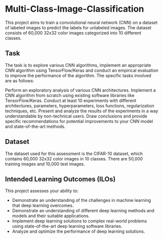 # Multi-Class-Image-Classification

This project aims to train a convolutional neural network (CNN) on a dataset of labeled images to predict the labels for unlabeled images. The dataset consists of 60,000 32x32 color images categorized into 10 different classes.

## Task

The task is to explore various CNN algorithms, implement an appropriate CNN algorithm using TensorFlow/Keras and conduct an empirical evaluation to improve the performance of the algorithm. The specific tasks involved are as follows:

Perform an exploratory analysis of various CNN architectures.
Implement a CNN algorithm from scratch using existing software libraries like TensorFlow/Keras.
Conduct at least 10 experiments with different architectures, parameters, hyperparameters, loss functions, regularization techniques, etc.
Present and analyze the results of the experiments in a way understandable by non-technical users.
Draw conclusions and provide specific recommendations for potential improvements to your CNN model and state-of-the-art methods.

## Dataset

The dataset used for this assessment is the CIFAR-10 dataset, which contains 60,000 32x32 color images in 10 classes. There are 50,000 training images and 10,000 test images.

## Intended Learning Outcomes (ILOs)

This project assesses your ability to:

- Demonstrate an understanding of the challenges in machine learning that deep learning overcomes.
- Demonstrate an understanding of different deep learning methods and models and their suitable applications.
- Implement deep learning solutions to complex real-world problems using state-of-the-art deep learning software libraries.
- Analyze and optimize the performance of deep learning solutions.
